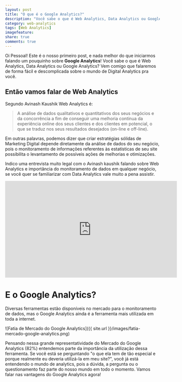 ```yaml
---
layout: post
title: "O que é o Google Analytics?"
description: "Você sabe o que é Web Analytics, Data Analytics ou Google Analytics? Vem comigo que falaremos de forma fácil e descomplicada sobre o mundo de Digital Analytics pra você."
category: web-analytics
tags: [Web Analytics]
imagefeature: 
share: true
comments: true
---
```


Oi Pessoal! Este é o nosso primeiro post, e nada melhor do que iniciarmos falando um pouquinho sobre <b>Google Analytics</b>! Você sabe o que é Web Analytics, Data Analytics ou Google Analytics? Vem comigo que falaremos de forma fácil e descomplicada sobre o mundo de Digital Analytics pra você.

## Então vamos falar de Web Analytics

Segundo Avinash Kaushik Web Analytics é:

>A análise de dados qualitativos e quantitativos dos seus negócios e da concorrência a fim de conseguir uma melhoria contínua da experiência online dos seus clientes e dos clientes em potencial, o que se traduz nos seus resultados desejados (on-line e off-line).

Em outras palavras, podemos dizer que criar estratégias sólidas de Marketing Digital depende diretamente da análise de dados do seu negócio, pois o monitoramento de informações referentes às estatísticas de seu site possibilita o levantamento de possíveis ações de melhorias e otimizações.

Indico uma entrevista muito legal com o Avinash kaushik falando sobre Web Analytics e importância do monitoramento de dados em qualquer negócio, se você quer se familiarizar com Data Analytics vale muito a pena assistir.

<iframe width="560" height="315" src="https://www.youtube.com/embed/A6Zryx1bgE0" frameborder="0" allowfullscreen class="no-responsive"></iframe>

# E o Google Analytics?

Diversas ferramentas estão disponíveis no mercado para o monitoramento de dados, mas o Google Analytics ainda é a ferramenta mais utilizada em toda a internet.

![Fatia de Mercado do Google Analytics]({{ site.url }}/images/fatia-mercado-google-analytics.png)

Pensando nessa grande representatividade do Mercado do Google Analytics (82%) entendemos parte da importância da utilização dessa ferramenta. Se você está se perguntando "o que ela tem de tão especial e porque realmente eu deveria utilizá-la em meu site?", você já está entendendo o mundo de analytics, pois a dúvida, a pergunta ou o questionamento faz parte do nosso mundo em todo o momento. Vamos falar nas vantagens do Google Analytics agora!

